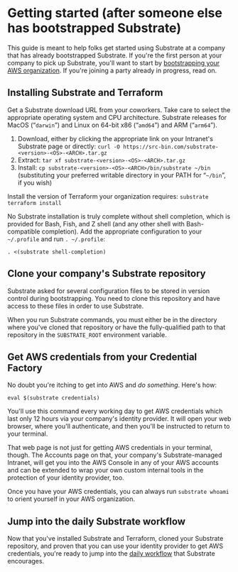 # Getting started (after someone else has bootstrapped Substrate)

This guide is meant to help folks get started using Substrate at a company that has already bootstrapped Substrate. If you're the first person at your company to pick up Substrate, you'll want to start by [bootstrapping your AWS organization](../bootstrapping/overview.md). If you're joining a party already in progress, read on.

## Installing Substrate and Terraform

Get a Substrate download URL from your coworkers. Take care to select the appropriate operating system and CPU architecture. Substrate releases for MacOS (“`darwin`”) and Linux on 64-bit x86 (“`amd64`”) and ARM (“`arm64`”).

1. Download, either by clicking the appropriate link on your Intranet's Substrate page or directly: `curl -O https://src-bin.com/substrate-<version>-<OS>-<ARCH>.tar.gz`
2. Extract: `tar xf substrate-<version>-<OS>-<ARCH>.tar.gz`
3. Install: `cp substrate-<version>-<OS>-<ARCH>/bin/substrate ~/bin` (substituting your preferred writable directory in your PATH for “`~/bin`”, if you wish)

Install the version of Terraform your organization requires: `substrate terraform install`

No Substrate installation is truly complete without shell completion, which is provided for Bash, Fish, and Z shell (and any other shell with Bash-compatible completion). Add the appropriate configuration to your `~/.profile` and run `. ~/.profile`:

```shell
. <(substrate shell-completion)
```

## Clone your company's Substrate repository

Substrate asked for several configuration files to be stored in version control during bootstrapping. You need to clone this repository and have access to these files in order to use Substrate.

When you run Substrate commands, you must either be in the directory where you've cloned that repository or have the fully-qualified path to that repository in the `SUBSTRATE_ROOT` environment variable.

## Get AWS credentials from your Credential Factory

No doubt you're itching to get into AWS and _do something_. Here's how:

```shell-session
eval $(substrate credentials)
```

You'll use this command every working day to get AWS credentials which last only 12 hours via your company's identity provider. It will open your web browser, where you'll authenticate, and then you'll be instructed to return to your terminal.

That web page is not just for getting AWS credentials in your terminal, though. The Accounts page on that, your company's Substrate-managed Intranet, will get you into the AWS Console in any of your AWS accounts and can be extended to wrap your own custom internal tools in the protection of your identity provider, too.

Once you have your AWS credentials, you can always run `substrate whoami` to orient yourself in your AWS organization.

## Jump into the daily Substrate workflow

Now that you've installed Substrate and Terraform, cloned your Substrate repository, and proven that you can use your identity provider to get AWS credentials, you're ready to jump into the [daily workflow](daily-workflow.md) that Substrate encourages.
